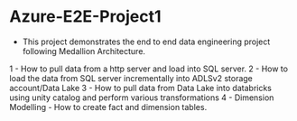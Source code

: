 # Azure-E2E-Project1
* This project demonstrates the end to end data engineering project following Medallion Architecture.

   
1 - How to pull data from a http server and load into SQL server.
2 - How to load the data from SQL server incrementally into ADLSv2 storage account/Data Lake
3 - How to pull data from Data Lake into databricks using unity catalog and perform various transformations
4 - Dimension Modelling - How to create fact and dimension tables.

